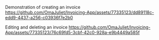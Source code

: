 Demonstration of creating an invoice
https://github.com/OmaJuliet/Invoicing-App/assets/77335123/dd89118c-edd9-4437-a256-c03936f7e2b0


Editing and deleting an invoice
https://github.com/OmaJuliet/Invoicing-App/assets/77335123/76c69fd5-3cbf-42c0-928a-e9b4449a585f


